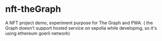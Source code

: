 # nft-theGraph

A NFT project demo, experiment purpose for The Graph and PWA. ( the Graph doesn't support hosted service on sepolia while developing, so it's using ethereum goerli network)
